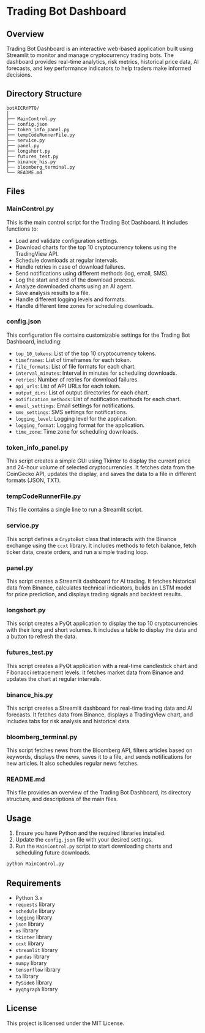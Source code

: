 # Trading Bot Dashboard

## Overview

Trading Bot Dashboard is an interactive web-based application built using Streamlit to monitor and manage cryptocurrency trading bots. The dashboard provides real-time analytics, risk metrics, historical price data, AI forecasts, and key performance indicators to help traders make informed decisions.

## Directory Structure

```
botAICRYPTO/
│
├── MainControl.py
├── config.json
├── token_info_panel.py
├── tempCodeRunnerFile.py
├── service.py
├── panel.py
├── longshort.py
├── futures_test.py
├── binance_his.py
├── bloomberg_terminal.py
└── README.md
```

## Files

### MainControl.py

This is the main control script for the Trading Bot Dashboard. It includes functions to:

- Load and validate configuration settings.
- Download charts for the top 10 cryptocurrency tokens using the TradingView API.
- Schedule downloads at regular intervals.
- Handle retries in case of download failures.
- Send notifications using different methods (log, email, SMS).
- Log the start and end of the download process.
- Analyze downloaded charts using an AI agent.
- Save analysis results to a file.
- Handle different logging levels and formats.
- Handle different time zones for scheduling downloads.

### config.json

This configuration file contains customizable settings for the Trading Bot Dashboard, including:

- `top_10_tokens`: List of the top 10 cryptocurrency tokens.
- `timeframes`: List of timeframes for each token.
- `file_formats`: List of file formats for each chart.
- `interval_minutes`: Interval in minutes for scheduling downloads.
- `retries`: Number of retries for download failures.
- `api_urls`: List of API URLs for each token.
- `output_dirs`: List of output directories for each chart.
- `notification_methods`: List of notification methods for each chart.
- `email_settings`: Email settings for notifications.
- `sms_settings`: SMS settings for notifications.
- `logging_level`: Logging level for the application.
- `logging_format`: Logging format for the application.
- `time_zone`: Time zone for scheduling downloads.

### token_info_panel.py

This script creates a simple GUI using Tkinter to display the current price and 24-hour volume of selected cryptocurrencies. It fetches data from the CoinGecko API, updates the display, and saves the data to a file in different formats (JSON, TXT).

### tempCodeRunnerFile.py

This file contains a single line to run a Streamlit script.

### service.py

This script defines a `CryptoBot` class that interacts with the Binance exchange using the `ccxt` library. It includes methods to fetch balance, fetch ticker data, create orders, and run a simple trading loop.

### panel.py

This script creates a Streamlit dashboard for AI trading. It fetches historical data from Binance, calculates technical indicators, builds an LSTM model for price prediction, and displays trading signals and backtest results.

### longshort.py

This script creates a PyQt application to display the top 10 cryptocurrencies with their long and short volumes. It includes a table to display the data and a button to refresh the data.

### futures_test.py

This script creates a PyQt application with a real-time candlestick chart and Fibonacci retracement levels. It fetches market data from Binance and updates the chart at regular intervals.

### binance_his.py

This script creates a Streamlit dashboard for real-time trading data and AI forecasts. It fetches data from Binance, displays a TradingView chart, and includes tabs for risk analysis and historical data.

### bloomberg_terminal.py

This script fetches news from the Bloomberg API, filters articles based on keywords, displays the news, saves it to a file, and sends notifications for new articles. It also schedules regular news fetches.

### README.md

This file provides an overview of the Trading Bot Dashboard, its directory structure, and descriptions of the main files.

## Usage

1. Ensure you have Python and the required libraries installed.
2. Update the `config.json` file with your desired settings.
3. Run the `MainControl.py` script to start downloading charts and scheduling future downloads.

```sh
python MainControl.py
```

## Requirements

- Python 3.x
- `requests` library
- `schedule` library
- `logging` library
- `json` library
- `os` library
- `tkinter` library
- `ccxt` library
- `streamlit` library
- `pandas` library
- `numpy` library
- `tensorflow` library
- `ta` library
- `PySide6` library
- `pyqtgraph` library

## License

This project is licensed under the MIT License.
